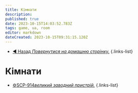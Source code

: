 ```yaml
---
title: Кімнати
description: 
published: true
date: 2023-10-15T14:03:52.783Z
tags: game, ua, room
editor: markdown
dateCreated: 2023-10-15T09:31:15.120Z
---
```


- [:arrow_backward: Назад *Повернутися на домашню сторінку.*](/uk/home)
{.links-list}
# Кімнати
- [:gear:SCP-914*великий заводний пристрій.*](/en/game/rooms/scp914)
{.links-list}